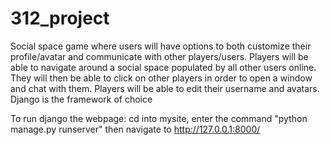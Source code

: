 # 312_project

Social space game where users will have options to both customize their profile/avatar and communicate with other players/users.
Players will be able to navigate around a social space populated by all other users online. They will then be able to click on other players in order to open a window and chat with them. Players will be able to edit their username and avatars.
Django is the framework of choice

To run django the webpage: cd into mysite, enter the command "python manage.py runserver" then navigate to http://127.0.0.1:8000/
